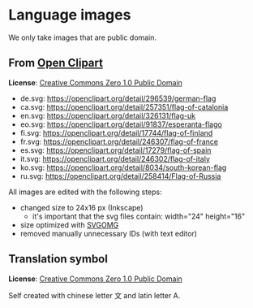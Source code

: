 # Language images

We only take images that are public domain.

## From [Open Clipart](https://openclipart.org/)

**License**: [Creative Commons Zero 1.0 Public Domain](https://openclipart.org/share "Creative Commons Zero 1.0 Public Domain")

- de.svg: <https://openclipart.org/detail/296539/german-flag>
- ca.svg: <https://openclipart.org/detail/257351/flag-of-catalonia>
- en.svg: <https://openclipart.org/detail/326131/flag-uk>
- eo.svg: <https://openclipart.org/detail/91837/esperanta-flago>
- fi.svg: <https://openclipart.org/detail/17744/flag-of-finland>
- fr.svg: <https://openclipart.org/detail/246307/flag-of-france>
- es.svg: <https://openclipart.org/detail/17279/flag-of-spain>
- it.svg: <https://openclipart.org/detail/246302/flag-of-italy>
- ko.svg: <https://openclipart.org/detail/8034/south-korean-flag>
- ru.svg: <https://openclipart.org/detail/258414/Flag-of-Russia>

All images are edited with the following steps:

- changed size to 24x16 px (Inkscape)
  - it's important that the svg files contain: width="24" height="16"
- size optimized with [SVGOMG](https://jakearchibald.github.io/svgomg/)
- removed manually unnecessary IDs (with text editor)

## Translation symbol

**License**: [Creative Commons Zero 1.0 Public Domain](https://openclipart.org/share "Creative Commons Zero 1.0 Public Domain")

Self created with chinese letter 文 and latin letter A.
